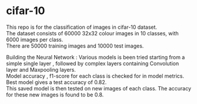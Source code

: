 # cifar-10
This repo is for the classification of images in cifar-10 dataset.  
The dataset consists of 60000 32x32 colour images in 10 classes, with 6000 images per class.   
There are 50000 training images and 10000 test images.  

Building the Neural Network :
Various models is been tried starting from a simple single layer , followed by complex layers containing Convolution layer and Maxpooling layers.  
Model accuracy , f1-score for each class is checked for in  model metrics.  
Best model gives a test accuracy of 0.82.   
This saved model is then tested on new images of each class. The accuracy for these new images is found to be 0.8.  
